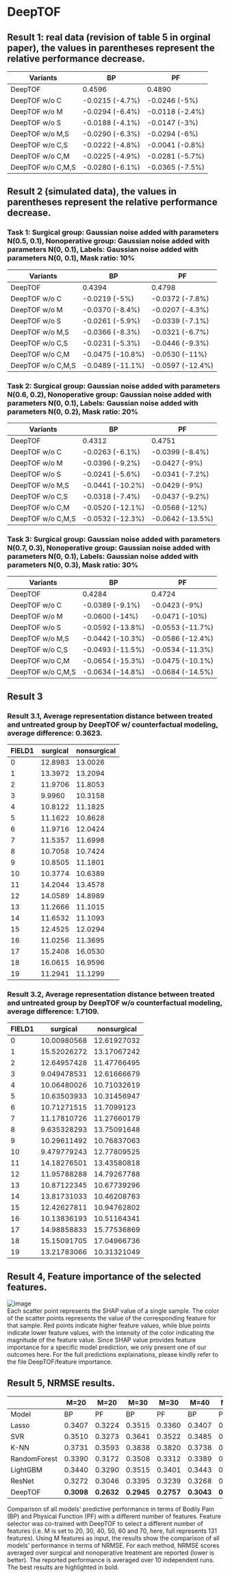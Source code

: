 # DeepTOF

## Result 1: real data (revision of table 5 in orginal paper), the values in parentheses represent the relative performance decrease.  
|Variants | BP | PF|
|---------|----|---|
|DeepTOF  | 0.4596 | 0.4890|
|DeepTOF w/o C | -0.0215 (-4.7%) | -0.0246 (-5%)|
|DeepTOF w/o M | -0.0294 (-6.4%)| -0.0118 (-2.4%)|
|DeepTOF w/o S | -0.0188 (-4.1%)| -0.0147 (-3%)|
|DeepTOF w/o M,S | -0.0290 (-6.3%)| -0.0294 (-6%)|
|DeepTOF w/o C,S | -0.0222 (-4.8%)| -0.0041 (-0.8%)|
|DeepTOF w/o C,M | -0.0225 (-4.9%)| -0.0281 (-5.7%)|
|DeepTOF w/o C,M,S | -0.0280 (-6.1%)| -0.0365 (-7.5%)|

## Result 2 (simulated data), the values in parentheses represent the relative performance decrease.  
### Task 1: Surgical group: Gaussian noise added with parameters N(0.5, 0.1), Nonoperative group: Gaussian noise added with parameters N(0, 0.1), Labels: Gaussian noise added with parameters N(0, 0.1), Mask ratio: 10%  
|Variants | BP | PF|  
|---------|----|---|   
|DeepTOF  | 0.4394 | 0.4798|
|DeepTOF w/o C | -0.0219 (-5%) | -0.0372 (-7.8%)|    
|DeepTOF w/o M | -0.0370 (-8.4%)| -0.0207 (-4.3%)|   
|DeepTOF w/o S | -0.0261 (-5.9%)| -0.0339 (-7.1%)| 
|DeepTOF w/o M,S | -0.0366 (-8.3%)| -0.0321 (-6.7%)|  
|DeepTOF w/o C,S | -0.0231 (-5.3%)| -0.0446 (-9.3%)|  
|DeepTOF w/o C,M | -0.0475 (-10.8%)| -0.0530 (-11%)|  
|DeepTOF w/o C,M,S | -0.0489 (-11.1%)| -0.0597 (-12.4%)|  


### Task 2: Surgical group: Gaussian noise added with parameters N(0.6, 0.2), Nonoperative group: Gaussian noise added with parameters N(0, 0.1), Labels: Gaussian noise added with parameters N(0, 0.2), Mask ratio: 20%    
|Variants | BP | PF|
|---------|----|---|
|DeepTOF  | 0.4312 | 0.4751|
|DeepTOF w/o C | -0.0263 (-6.1%)| -0.0399 (-8.4%)|
|DeepTOF w/o M | -0.0396 (-9.2%)| -0.0427 (-9%)|
|DeepTOF w/o S | -0.0241 (-5.6%)| -0.0341 (-7.2%)|
|DeepTOF w/o M,S | -0.0441 (-10.2%)| -0.0429 (-9%)|
|DeepTOF w/o C,S | -0.0318 (-7.4%)| -0.0437 (-9.2%)|
|DeepTOF w/o C,M | -0.0520 (-12.1%)| -0.0568 (-12%)|
|DeepTOF w/o C,M,S | -0.0532 (-12.3%)| -0.0642 (-13.5%)|

### Task 3: Surgical group: Gaussian noise added with parameters N(0.7, 0.3), Nonoperative group: Gaussian noise added with parameters N(0, 0.1), Labels: Gaussian noise added with parameters N(0, 0.3), Mask ratio: 30%
|Variants | BP | PF|  
|---------|----|---|  
|DeepTOF  | 0.4284 | 0.4724|.  
|DeepTOF w/o C | -0.0389 (-9.1%)| -0.0423 (-9%)|  
|DeepTOF w/o M | -0.0600 (-14%)|-0.0471 (-10%)|  
|DeepTOF w/o S | -0.0592 (-13.8%)| -0.0553 (-11.7%)|    
|DeepTOF w/o M,S | -0.0442 (-10.3%)| -0.0586 (-12.4%)|    
|DeepTOF w/o C,S | -0.0493 (-11.5%)| -0.0534 (-11.3%)|    
|DeepTOF w/o C,M | -0.0654 (-15.3%)| -0.0475 (-10.1%)|   
|DeepTOF w/o C,M,S | -0.0634 (-14.8%)| -0.0684 (-14.5%)|   


## Result 3
### Result 3.1, Average representation distance between treated and untreated group by DeepTOF w/ counterfactual modeling, average difference: 0.3623.

|FIELD1|surgical          |nonsurgical       |
|------|------------------|------------------|
|0     |12.8983           |13.0026           |
|1     |13.3972           |13.2094           |
|2     |11.9706           |11.8053           |
|3     |9.9960            |10.3158           |
|4     |10.8122           |11.1825           |
|5     |11.1622           |10.8628           |
|6     |11.9716           |12.0424           |
|7     |11.5357           |11.6998           |
|8     |10.7058           |10.7424           |
|9     |10.8505           |11.1801           |
|10    |10.3774           |10.6389           |
|11    |14.2044           |13.4578           |
|12    |14.0589           |14.8989           |
|13    |11.2666           |11.1015           |
|14    |11.6532           |11.1093           |
|15    |12.4525           |12.0294           |
|16    |11.0256           |11.3695           |
|17    |15.2408           |16.0530           |
|18    |16.0615           |16.9596           |
|19    |11.2941           |11.1299           | 


### Result 3.2, Average representation distance between treated and untreated group by DeepTOF w/o counterfactual modeling, average difference: 1.7109.

|FIELD1|surgical          |nonsurgical       |
|------|------------------|------------------|
|0     |10.00980568       |12.61927032       |
|1     |15.52026272       |13.17067242       |
|2     |12.64957428       |11.47766495       |
|3     |9.049478531       |12.61666679       |
|4     |10.06480026       |10.71032619       |
|5     |10.63503933       |10.31456947       |
|6     |10.71271515       |11.7099123        |
|7     |11.17810726       |11.27660179       |
|8     |9.635328293       |13.75091648       |
|9     |10.29611492       |10.76837063       |
|10    |9.479779243       |12.77809525       |
|11    |14.18276501       |13.43580818       |
|12    |11.95788288       |14.79267788       |
|13    |10.87122345       |10.67739296       |
|14    |13.81731033       |10.46208763       |
|15    |12.42627811       |10.94762802       |
|16    |10.13836193       |10.51164341       |
|17    |14.98858833       |15.77536869       |
|18    |15.15091705       |17.04966736       |
|19    |13.21783066       |10.31321049       |
  

## Result 4, Feature importance of the selected features.  
![image](https://raw.githubusercontent.com/HangtingYe/DeepTOF/main/feature%20importance/0.jpg)   
Each scatter point represents the SHAP value of a single sample. The color of the scatter points represents the value of the corresponding feature for that sample. Red points indicate higher feature values, while blue points indicate lower feature values, with the intensity of the color indicating the magnitude of the feature value. Since SHAP value provides feature importance for a specific model prediction, we only present one of our outcomes here. For the full predictions explainations, please kindly refer to the file DeepTOF/feature importance. 

## Result 5, NRMSE results.   

|            |M=20   |M=20    |M=30    |M=30    |M=40    |M=40    |M=50    |M=50    |M=60    |M=60    |M=70    |M=70    |Full    |Full   |
|------------|-------|--------|--------|--------|--------|--------|--------|--------|--------|--------|--------|--------|--------|-------|
|Model       |BP     |PF      |BP      |PF      | BP     |PF      |BP      |PF      |BP      |PF      |BP      |PF      |BP      |PF     |
|Lasso       |0.3407 | 0.3224 | 0.3515 | 0.3360 | 0.3407 | 0.3224 | 0.3400 | 0.3258 | 0.3361 | 0.3203 | 0.3345 | 0.3186 | 0.3343 | 0.3186|
|SVR         |0.3510 | 0.3273 | 0.3641 | 0.3522 | 0.3485 | 0.3309 | 0.3438 | 0.3310 | 0.3401 | 0.3247 | 0.3374 | 0.3237 | 0.3350 | 0.3214|
|K-NN        |0.3731 | 0.3593 | 0.3838 | 0.3820 | 0.3738 | 0.3662 | 0.3692 | 0.3673 | 0.3697 | 0.3665 | 0.3658 | 0.3654 | 0.3678 | 0.3652|
|RandomForest|0.3390 | 0.3172 | 0.3508 | 0.3312 | 0.3389 | 0.3178 | 0.3357 | 0.3214 | 0.3339 | 0.3160 | 0.3316 | 0.3157 | 0.3313 | 0.3161|               
|LightGBM    |0.3440 | 0.3290 | 0.3515 | 0.3401 | 0.3443 | 0.3294 | 0.3431 | 0.3323 | 0.3389 | 0.3275 | 0.3377 | 0.3262 | 0.3383 | 0.3255|
|ResNet      |0.3272 | 0.3046 | 0.3395 | 0.3239 | 0.3268 | 0.3082 | 0.3262 | 0.3120 | 0.3223 | 0.3060 | 0.3218 | 0.3057 | 0.3230 | 0.3098|
|DeepTOF     |**0.3098** | **0.2632** | **0.2945** | **0.2757** | **0.3043** | **0.2736** | **0.2845** | **0.2816** | **0.2977** | **0.2860** | **0.2947** | **0.2653** | **0.3012** | **0.2765** |


Comparison of all models' predictive performance in terms of Bodily Pain (BP) and Physical Function (PF) with a different number of features. Feature selector was co-trained with DeepTOF to select a different number of features (i.e. M is set to 20, 30, 40, 50, 60 and 70, here, full represents 131 features). Using M features as input, the results show the comparison of all models' performance in terms of NRMSE. For each method, NRMSE scores averaged over surgical and nonoperative treatment are reported (lower is better). The reported performance is averaged over 10 independent runs. The best results are highlighted in bold.

